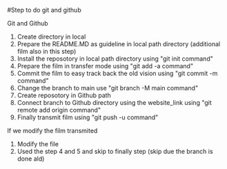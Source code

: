 #Step to do git and github

Git and Github
1. Create directory in local
2. Prepare the README.MD as guideline in local path directory (additional film also in this step)
3. Install the reposotory in local path directory using "git init command"
4. Prepare the film in transfer mode using "git add -a command"
5. Commit the film to easy track back the old vision using "git commit -m command"
6. Change the branch to main use "git branch -M main command"
7. Create reposotory in Github path
8. Connect branch to Github directory using the website_link using "git remote add origin command"
9. Finally transmit film using "git push -u command"

If we modify the film transmited
1. Modify the file
2. Used the step 4 and 5 and skip to finally step (skip due the branch is done ald)
